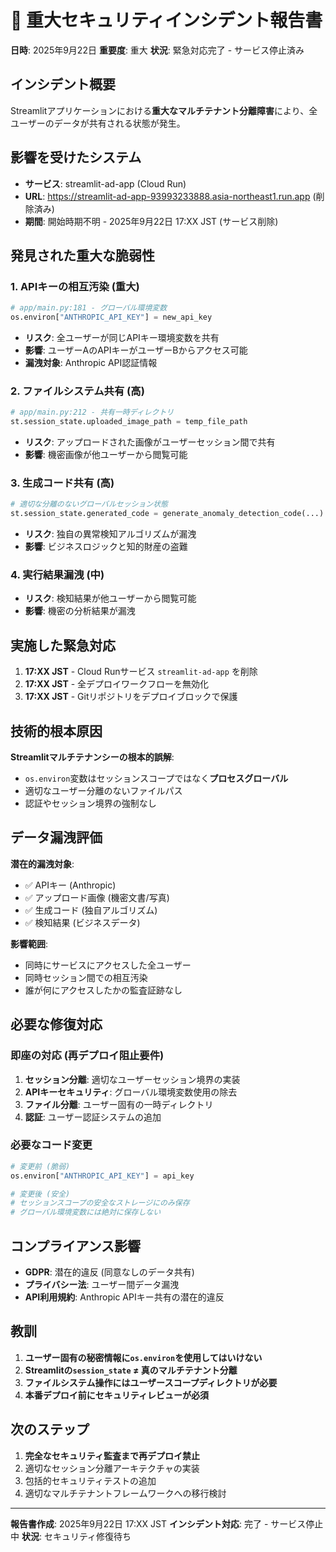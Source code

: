 # 🚨 重大セキュリティインシデント報告書

**日時**: 2025年9月22日
**重要度**: 重大
**状況**: 緊急対応完了 - サービス停止済み

## インシデント概要

Streamlitアプリケーションにおける**重大なマルチテナント分離障害**により、全ユーザーのデータが共有される状態が発生。

## 影響を受けたシステム

- **サービス**: streamlit-ad-app (Cloud Run)
- **URL**: https://streamlit-ad-app-93993233888.asia-northeast1.run.app (削除済み)
- **期間**: 開始時期不明 - 2025年9月22日 17:XX JST (サービス削除)

## 発見された重大な脆弱性

### 1. APIキーの相互汚染 (重大)
```python
# app/main.py:181 - グローバル環境変数
os.environ["ANTHROPIC_API_KEY"] = new_api_key
```
- **リスク**: 全ユーザーが同じAPIキー環境変数を共有
- **影響**: ユーザーAのAPIキーがユーザーBからアクセス可能
- **漏洩対象**: Anthropic API認証情報

### 2. ファイルシステム共有 (高)
```python
# app/main.py:212 - 共有一時ディレクトリ
st.session_state.uploaded_image_path = temp_file_path
```
- **リスク**: アップロードされた画像がユーザーセッション間で共有
- **影響**: 機密画像が他ユーザーから閲覧可能

### 3. 生成コード共有 (高)
```python
# 適切な分離のないグローバルセッション状態
st.session_state.generated_code = generate_anomaly_detection_code(...)
```
- **リスク**: 独自の異常検知アルゴリズムが漏洩
- **影響**: ビジネスロジックと知的財産の盗難

### 4. 実行結果漏洩 (中)
- **リスク**: 検知結果が他ユーザーから閲覧可能
- **影響**: 機密の分析結果が漏洩

## 実施した緊急対応

1. **17:XX JST** - Cloud Runサービス `streamlit-ad-app` を削除
2. **17:XX JST** - 全デプロイワークフローを無効化
3. **17:XX JST** - Gitリポジトリをデプロイブロックで保護

## 技術的根本原因

**Streamlitマルチテナンシーの根本的誤解**:
- `os.environ`変数はセッションスコープではなく**プロセスグローバル**
- 適切なユーザー分離のないファイルパス
- 認証やセッション境界の強制なし

## データ漏洩評価

**潜在的漏洩対象**:
- ✅ APIキー (Anthropic)
- ✅ アップロード画像 (機密文書/写真)
- ✅ 生成コード (独自アルゴリズム)
- ✅ 検知結果 (ビジネスデータ)

**影響範囲**:
- 同時にサービスにアクセスした全ユーザー
- 同時セッション間での相互汚染
- 誰が何にアクセスしたかの監査証跡なし

## 必要な修復対応

### 即座の対応 (再デプロイ阻止要件)
1. **セッション分離**: 適切なユーザーセッション境界の実装
2. **APIキーセキュリティ**: グローバル環境変数使用の除去
3. **ファイル分離**: ユーザー固有の一時ディレクトリ
4. **認証**: ユーザー認証システムの追加

### 必要なコード変更
```python
# 変更前 (脆弱)
os.environ["ANTHROPIC_API_KEY"] = api_key

# 変更後 (安全)
# セッションスコープの安全なストレージにのみ保存
# グローバル環境変数には絶対に保存しない
```

## コンプライアンス影響

- **GDPR**: 潜在的違反 (同意なしのデータ共有)
- **プライバシー法**: ユーザー間データ漏洩
- **API利用規約**: Anthropic APIキー共有の潜在的違反

## 教訓

1. **ユーザー固有の秘密情報に`os.environ`を使用してはいけない**
2. **Streamlitの`session_state` ≠ 真のマルチテナント分離**
3. **ファイルシステム操作にはユーザースコープディレクトリが必要**
4. **本番デプロイ前にセキュリティレビューが必須**

## 次のステップ

1. **完全なセキュリティ監査まで再デプロイ禁止**
2. 適切なセッション分離アーキテクチャの実装
3. 包括的セキュリティテストの追加
4. 適切なマルチテナントフレームワークへの移行検討

---

**報告書作成**: 2025年9月22日 17:XX JST
**インシデント対応**: 完了 - サービス停止中
**状況**: セキュリティ修復待ち